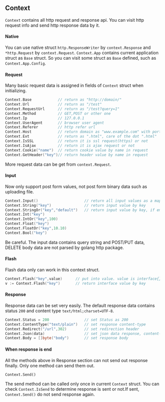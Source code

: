 ## Context

`Context` contains all http request and response api. You can visit http request info and send http response data by it.

#### Native

You can use native struct `http.ResponseWriter` by `context.Response` and `*http.Request` by `context.Request`. `Context.App` contains current application struct as `Base` struct. So you can visit some struct as `Base` defined, such as `Context.App.Config`.

#### Request

Many basic request data is assigned in fields of `Context` struct when initializing.

``` go
Context.Base            // return as "http://domain/"
Context.Url             // return as "/test"
Context.RequestUrl      // return as "/test?query=1"
Context.Method          // GET,POST or other one
Context.Ip              // 127.0.0.1
Context.UserAgent       // browser user agent
Context.Referer         // http refer url
Context.Host            // return domain as "www.example.com" with port number
Context.Ext             // return as ".html", care of the dot ".html"
Context.IsSSL           // return it is ssl request(https) or not
Context.IsAjax          // return it is ajax request or not
Context.Cookie("name")  // return cookie value by name in request
Context.GetHeader("key")// return header value by name in request
```

More request data can be get from `context.Request`.

#### Input

Now only support post form values, not post form binary data such as uploading file.

``` go
Context.Input()                     // return all input values as a map[string]string
Context.String("key")               // return input value by key
Context.StringOr("key","default")   // return input value by key, if empty string return default value
Context.Int("key")
Context.IntOr("key",100)
Context.Float("key")
Context.FloatOr("key",10.10)
Context.Bool("key")
```

Be careful. The input data contains query string and POST/PUT data, DELETE body data are not parsed by golang http package.

#### Flash

Flash data only can work in this context struct.

``` go
Context.Flash("key",value)      // put into value. value is interface{}
v := Context.Flash("key")       // return interface value by key
```

#### Response

Response data can be set very easily. The default response data contains status `200` and content type `text/html;charset=UTF-8`.

``` go
Context.Status = 200                // set Status as 200
Context.ContentType("text/plain")   // set response content-type
Context.Redirect("/url",302)        // set redirection header
Context.Json(data)                  // set json data response, content-type is set as "application/json"
Context.Body = []byte("body")       // set response body
```

#### When response is end

All the methods above in Response section can not send out response finally. Only one method can send them out.

    Context.Send()

The send method can be called only once in current `Context` struct. You can check `Context.IsSend` to determine response is sent or not.If sent, `Context.Send()` do not send response again.